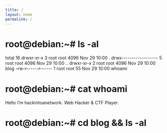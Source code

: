 ```yaml
---
title: /
layout: home
permalink: /
---
```


# root@debian:~# ls -al

total 16
drwxr-xr-x 3 root root 4096 Nov 29 10:00 .
drwx------------------ 5 root root 4096 Nov 29 10:00 ..
drwxr-xr-x 2 root root 4096 Nov 29 10:00 blog
-rw-r------r------ 1 root root   55 Nov 29 10:00 whoami

# root@debian:~# cat whoami

Hello I’m hackintoanetwork.
Web Hacker & CTF Player.

# root@debian:~# cd blog && ls -al
